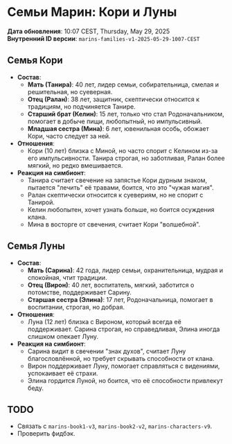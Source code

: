 # Семьи Марин: Кори и Луны

**Дата обновления**: 10:07 CEST, Thursday, May 29, 2025  
**Внутренний ID версии**: `marins-families-v1-2025-05-29-1007-CEST`

## Семья Кори
- **Состав**:  
  - **Мать (Танира)**: 40 лет, лидер семьи, собирательница, смелая и решительная, но суеверная.  
  - **Отец (Ралан)**: 38 лет, защитник, скептически относится к традициям, но подчиняется Танире.  
  - **Старший брат (Келин)**: 15 лет, только что стал Родоначальником, помогает в добыче пищи, любопытный, но импульсивный.  
  - **Младшая сестра (Мина)**: 6 лет, ювенильная особь, обожает Кори, часто следует за ней.  
- **Отношения**:  
  - Кори (10 лет) близка с Миной, но часто спорит с Келином из-за его импульсивности. Танира строгая, но заботливая, Ралан более мягкий, но редко вмешивается.  
- **Реакция на симбионт**:  
  - Танира считает свечение на запястье Кори дурным знаком, пытается "лечить" её травами, боится, что это "чужая магия".  
  - Ралан скептически относится к суевериям, но не спорит с Танирой.  
  - Келин любопытен, хочет узнать больше, но боится осуждения клана.  
  - Мина в восторге от свечения, считает Кори "волшебной".  

## Семья Луны
- **Состав**:  
  - **Мать (Сарина)**: 42 года, лидер семьи, охранительница, мудрая и спокойная, чтит традиции.  
  - **Отец (Вирон)**: 40 лет, воспитатель, мягкий, заботится о потомстве, поддерживает Сарину.  
  - **Старшая сестра (Элина)**: 17 лет, Родоначальница, помогает в воспитании, строгая, но добрая.  
- **Отношения**:  
  - Луна (12 лет) близка с Вироном, который всегда её поддерживает. Сарина строгая, но справедливая, Элина иногда слишком опекает Луну.  
- **Реакция на симбионт**:  
  - Сарина видит в свечении "знак духов", считает Луну благословлённой, но требует скрывать способности от клана.  
  - Вирон поддерживает Луну, помогает справляться с видениями, успокаивает её страхи.  
  - Элина гордится Луной, но боится, что её способности привлекут беду.  

## TODO
- Связать с `marins-book1-v3`, `marins-book2-v2`, `marins-characters-v9`.  
- Проверить фидбэк.